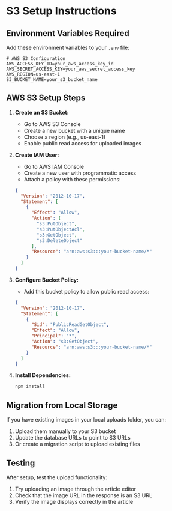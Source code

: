 # S3 Setup Instructions

## Environment Variables Required

Add these environment variables to your `.env` file:

```env
# AWS S3 Configuration
AWS_ACCESS_KEY_ID=your_aws_access_key_id
AWS_SECRET_ACCESS_KEY=your_aws_secret_access_key
AWS_REGION=us-east-1
S3_BUCKET_NAME=your_s3_bucket_name
```

## AWS S3 Setup Steps

1. **Create an S3 Bucket:**
   - Go to AWS S3 Console
   - Create a new bucket with a unique name
   - Choose a region (e.g., us-east-1)
   - Enable public read access for uploaded images

2. **Create IAM User:**
   - Go to AWS IAM Console
   - Create a new user with programmatic access
   - Attach a policy with these permissions:
   ```json
   {
     "Version": "2012-10-17",
     "Statement": [
       {
         "Effect": "Allow",
         "Action": [
           "s3:PutObject",
           "s3:PutObjectAcl",
           "s3:GetObject",
           "s3:DeleteObject"
         ],
         "Resource": "arn:aws:s3:::your-bucket-name/*"
       }
     ]
   }
   ```

3. **Configure Bucket Policy:**
   - Add this bucket policy to allow public read access:
   ```json
   {
     "Version": "2012-10-17",
     "Statement": [
       {
         "Sid": "PublicReadGetObject",
         "Effect": "Allow",
         "Principal": "*",
         "Action": "s3:GetObject",
         "Resource": "arn:aws:s3:::your-bucket-name/*"
       }
     ]
   }
   ```

4. **Install Dependencies:**
   ```bash
   npm install
   ```

## Migration from Local Storage

If you have existing images in your local uploads folder, you can:

1. Upload them manually to your S3 bucket
2. Update the database URLs to point to S3 URLs
3. Or create a migration script to upload existing files

## Testing

After setup, test the upload functionality:
1. Try uploading an image through the article editor
2. Check that the image URL in the response is an S3 URL
3. Verify the image displays correctly in the article

